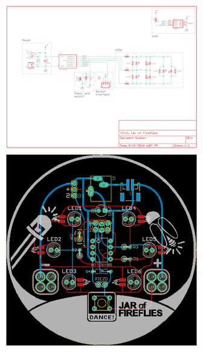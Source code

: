 ![Schematic](https://raw.githubusercontent.com/jasonwebb/Jar-of-Fireflies/master/hardware/renders/Jar%20of%20Fireflies%20-%20schematic.png)

![PCB layout](https://raw.githubusercontent.com/jasonwebb/Jar-of-Fireflies/master/hardware/renders/Jar%20of%20Fireflies%20-%20board.png)